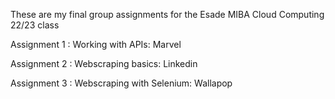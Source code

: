 These are my final group assignments for the Esade MIBA Cloud Computing 22/23 class

Assignment 1 : Working with APIs: Marvel

Assignment 2 : Webscraping basics: Linkedin

Assignment 3 : Webscraping with Selenium: Wallapop
